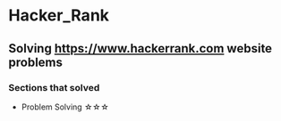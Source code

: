 # Hacker_Rank
## Solving https://www.hackerrank.com website problems
### Sections that solved
- Problem Solving ☆☆☆
